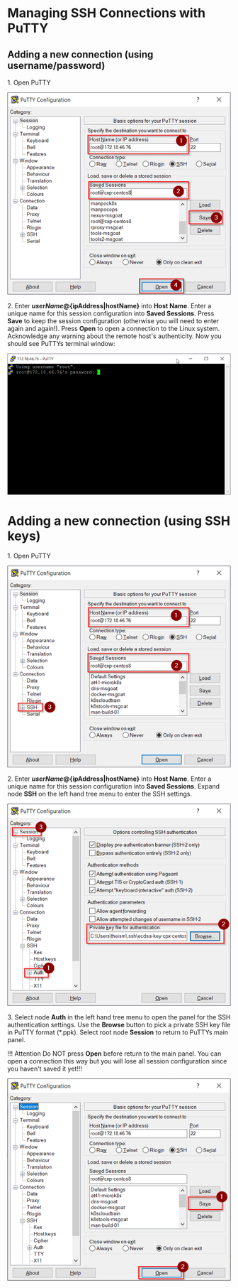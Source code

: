 # Managing SSH Connections with PuTTY

## Adding a new connection (using username/password)

1\. Open PuTTY

![](img/putty_connect_0.png)

2\. Enter __${userName}@${ipAddress|hostName}__ into __Host Name__. Enter a unique name 
for this session configuration into __Saved Sessions__. Press __Save__ to keep the session 
configuration (otherwise you will need to enter again and again!). 
Press __Open__ to open a connection to the Linux system. 
Acknowledge any warning about the remote host's authenticity. 
Now you should see PuTTYs terminal window:

![](img/putty_connect_1.png)

# Adding a new connection (using SSH keys)

1\. Open PuTTY

![](img/putty_connect_3.png)

2\. Enter __${userName}@${ipAddress|hostName}__ into __Host Name__. 
Enter a unique name for this session configuration into __Saved Sessions__. 
Expand node __SSH__ on the left hand tree menu to enter the SSH settings.

![](img/putty_connect_4.png)

3\. Select node __Auth__ in the left hand tree menu to open the panel for the 
SSH authentication settings. Use the __Browse__ button to pick a private SSH key 
file in PuTTY format (*.ppk). 
Select root node __Session__ to return to PuTTYs main panel.

!!! Attention
    Do NOT press __Open__ before return to the main panel. You can open a connection this way but you will lose all session configuration since you haven't saved it yet!!!

![](img/putty_connect_5.png)
